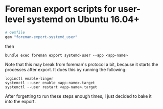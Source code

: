 # Foreman export scripts for user-level systemd on Ubuntu 16.04+

```ruby
# Gemfile
gem "foreman-export-systemd_user"
```

then

```
bundle exec foreman export systemd-user --app <app-name>
```

Note that this may break from foreman's protocol a bit, because it starts the processes after export. It does this by running the following:
```
loginctl enable-linger
systemctl --user enable <app-name>.target
systemctl --user restart <app-name>.target
```
After forgetting to run these steps enough times, I just decided to bake it into the export.

